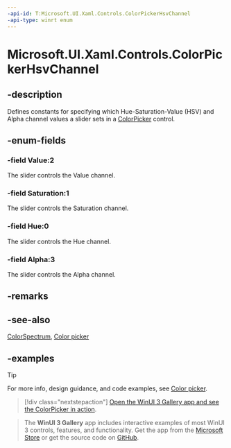 ```yaml
---
-api-id: T:Microsoft.UI.Xaml.Controls.ColorPickerHsvChannel
-api-type: winrt enum
---
```

<!-- Enumeration syntax.
public enum ColorPickerHsvChannel : int 
-->

# Microsoft.UI.Xaml.Controls.ColorPickerHsvChannel

## -description

Defines constants for specifying which Hue-Saturation-Value (HSV) and Alpha channel values a slider sets in a [ColorPicker](colorpicker.md) control.

## -enum-fields

### -field Value:2

The slider controls the Value channel.

### -field Saturation:1

The slider controls the Saturation channel.

### -field Hue:0

The slider controls the Hue channel.

### -field Alpha:3

The slider controls the Alpha channel.

## -remarks

## -see-also

[ColorSpectrum](../microsoft.ui.xaml.controls.primitives/colorspectrum.md), [Color picker](https://docs.microsoft.com/windows/uwp/controls-and-patterns/color-picker)

## -examples

> [!TIP]
> For more info, design guidance, and code examples, see [Color picker](/windows/apps/design/controls/color-picker).

> [!div class="nextstepaction"]
> [Open the WinUI 3 Gallery app and see the ColorPicker in action](winui3gallery:/item/ColorPicker).

> The **WinUI 3 Gallery** app includes interactive examples of most WinUI 3 controls, features, and functionality. Get the app from the [Microsoft Store](https://www.microsoft.com/store/productId/9P3JFPWWDZRC) or get the source code on [GitHub](https://github.com/microsoft/WinUI-Gallery).
